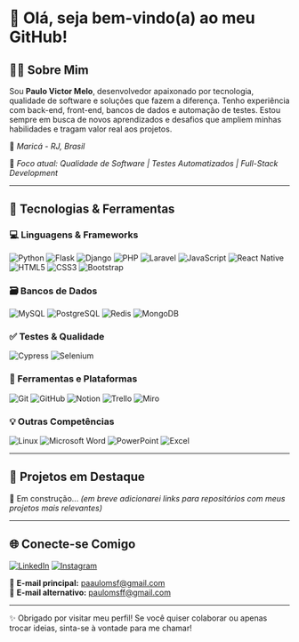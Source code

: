 # 👋 Olá, seja bem-vindo(a) ao meu GitHub!

## 👨‍💻 Sobre Mim

Sou **Paulo Victor Melo**, desenvolvedor apaixonado por tecnologia, qualidade de software e soluções que fazem a diferença. Tenho experiência com back-end, front-end, bancos de dados e automação de testes. Estou sempre em busca de novos aprendizados e desafios que ampliem minhas habilidades e tragam valor real aos projetos.

📍 *Maricá - RJ, Brasil*

🎯 *Foco atual: Qualidade de Software | Testes Automatizados | Full-Stack Development*

---

## 🚀 Tecnologias & Ferramentas

### 💻 Linguagens & Frameworks

![Python](https://img.shields.io/badge/Python-3776AB?style=for-the-badge&logo=python&logoColor=white)
![Flask](https://img.shields.io/badge/Flask-000000?style=for-the-badge&logo=flask&logoColor=white)
![Django](https://img.shields.io/badge/Django-092E20.svg?style=for-the-badge&logo=Django&logoColor=white)
![PHP](https://img.shields.io/badge/PHP-777BB4?style=for-the-badge&logo=php&logoColor=white)
![Laravel](https://img.shields.io/badge/Laravel-FF2D20?style=for-the-badge&logo=laravel&logoColor=white)
![JavaScript](https://img.shields.io/badge/JavaScript-323330?style=for-the-badge&logo=javascript&logoColor=F7DF1E)
![React Native](https://img.shields.io/badge/React_Native-20232A?style=for-the-badge&logo=react&logoColor=61DAFB)
![HTML5](https://img.shields.io/badge/HTML5-E34F26?style=for-the-badge&logo=html5&logoColor=white)
![CSS3](https://img.shields.io/badge/CSS3-1572B6?style=for-the-badge&logo=css3&logoColor=white)
![Bootstrap](https://img.shields.io/badge/Bootstrap-563D7C?style=for-the-badge&logo=bootstrap&logoColor=white)

### 🗃️ Bancos de Dados

![MySQL](https://img.shields.io/badge/MySQL-00000F?style=for-the-badge&logo=mysql&logoColor=white)
![PostgreSQL](https://img.shields.io/badge/PostgreSQL-316192?style=for-the-badge&logo=postgresql&logoColor=white)
![Redis](https://img.shields.io/badge/Redis-DD0031?style=for-the-badge&logo=redis&logoColor=white)
![MongoDB](https://img.shields.io/badge/MongoDB-4EA94B?style=for-the-badge&logo=mongodb&logoColor=white)

### ✅ Testes & Qualidade

![Cypress](https://img.shields.io/badge/Cypress-69D3A7.svg?style=for-the-badge&logo=Cypress&logoColor=white)
![Selenium](https://img.shields.io/badge/Selenium-43B02A.svg?style=for-the-badge&logo=Selenium&logoColor=white)

### 🔧 Ferramentas e Plataformas

![Git](https://img.shields.io/badge/GIT-E44C30?style=for-the-badge&logo=git&logoColor=white)
![GitHub](https://img.shields.io/badge/GitHub-181717?style=for-the-badge&logo=github&logoColor=white)
![Notion](https://img.shields.io/badge/Notion-000000?style=for-the-badge&logo=notion&logoColor=white)
![Trello](https://img.shields.io/badge/Trello-0052CC?style=for-the-badge&logo=trello&logoColor=white)
![Miro](https://img.shields.io/badge/Miro-050038?style=for-the-badge&logo=Miro&logoColor=white)

### 💡 Outras Competências

![Linux](https://img.shields.io/badge/Linux-FCC624?style=for-the-badge&logo=linux&logoColor=black)
![Microsoft Word](https://img.shields.io/badge/Microsoft_Word-2B579A?style=for-the-badge&logo=microsoft-word&logoColor=white)
![PowerPoint](https://img.shields.io/badge/Microsoft_PowerPoint-B7472A?style=for-the-badge&logo=microsoft-powerpoint&logoColor=white)
![Excel](https://img.shields.io/badge/Microsoft_Excel-217346?style=for-the-badge&logo=microsoft-excel&logoColor=white)

---

## 📂 Projetos em Destaque

🚧 Em construção... *(em breve adicionarei links para repositórios com meus projetos mais relevantes)*

---

## 🌐 Conecte-se Comigo

[![LinkedIn](https://img.shields.io/badge/LinkedIn-0077B5?style=for-the-badge&logo=linkedin&logoColor=white)](https://www.linkedin.com/in/paulo-ferreira-aa298921b)
[![Instagram](https://img.shields.io/badge/Instagram-E4405F?style=for-the-badge&logo=instagram&logoColor=white)](https://www.instagram.com/paulovictormsf/)

📧 **E-mail principal:** [paaulomsf@gmail.com](mailto:paaulomsf@gmail.com)  
📧 **E-mail alternativo:** [paulomsff@gmail.com](mailto:paulomsff@gmail.com)

---

✨ Obrigado por visitar meu perfil! Se você quiser colaborar ou apenas trocar ideias, sinta-se à vontade para me chamar!
